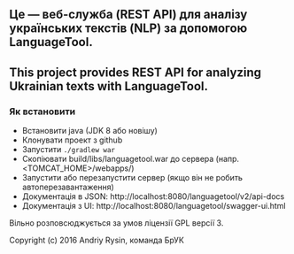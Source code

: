 ## Це — веб-служба (REST API) для аналізу українських текстів (NLP) за допомогою LanguageTool. ##

## This project provides REST API for analyzing Ukrainian texts with LanguageTool. ##


### Як встановити ###
* Встановити java (JDK 8 або новішу)
* Клонувати проект з github
* Запустити `./gradlew war`
* Скопіювати build/libs/languagetool.war до сервера (напр. <TOMCAT_HOME>/webapps/)
* Запустити або перезапустити сервер (якщо він не робить автоперезавантаження)
* Документація в JSON: http://localhost:8080/languagetool/v2/api-docs
* Документація з UI: http://localhost:8080/languagetool/swagger-ui.html

Вільно розповсюджується за умов ліцензії GPL версії 3.

Copyright (c) 2016 Andriy Rysin, команда БрУК
